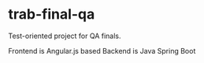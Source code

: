 # trab-final-qa

Test-oriented project for QA finals.

Frontend is Angular.js based
Backend is Java Spring Boot
